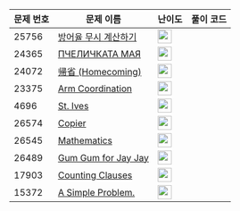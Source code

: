 | 문제 번호 | 문제 이름 | 난이도 | 풀이 코드 |
| --- | --- | --- | --- |
| 25756 | [방어율 무시 계산하기](https://www.acmicpc.net/problem/25756) | <img height="25px" width="25px=" src="https://static.solved.ac/tier_small/2.svg"/> |  |
| 24365 | [ПЧЕЛИЧКАТА МАЯ](https://www.acmicpc.net/problem/24365) | <img height="25px" width="25px=" src="https://static.solved.ac/tier_small/2.svg"/> |  |
| 24072 | [帰省 (Homecoming)](https://www.acmicpc.net/problem/24072) | <img height="25px" width="25px=" src="https://static.solved.ac/tier_small/2.svg"/> |  |
| 23375 | [Arm Coordination](https://www.acmicpc.net/problem/23375) | <img height="25px" width="25px=" src="https://static.solved.ac/tier_small/2.svg"/> |  |
| 4696 | [St. Ives](https://www.acmicpc.net/problem/4696) | <img height="25px" width="25px=" src="https://static.solved.ac/tier_small/2.svg"/> |  |
| 26574 | [Copier](https://www.acmicpc.net/problem/26574) | <img height="25px" width="25px=" src="https://static.solved.ac/tier_small/1.svg"/> |  |
| 26545 | [Mathematics](https://www.acmicpc.net/problem/26545) | <img height="25px" width="25px=" src="https://static.solved.ac/tier_small/1.svg"/> |  |
| 26489 | [Gum Gum for Jay Jay](https://www.acmicpc.net/problem/26489) | <img height="25px" width="25px=" src="https://static.solved.ac/tier_small/1.svg"/> |  |
| 17903 | [Counting Clauses](https://www.acmicpc.net/problem/17903) | <img height="25px" width="25px=" src="https://static.solved.ac/tier_small/2.svg"/> |  |
| 15372 | [A Simple Problem.](https://www.acmicpc.net/problem/15372) | <img height="25px" width="25px=" src="https://static.solved.ac/tier_small/2.svg"/> |  |
